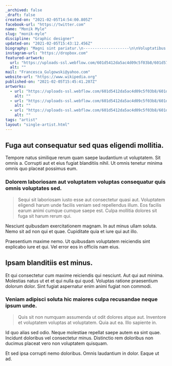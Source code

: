 ```yaml
---
_archived: false
_draft: false
created-on: "2021-02-05T14:54:00.805Z"
facebook-url: "https://twitter.com"
name: "Monik Myle"
slug: "monik-myle"
discipline: "Graphic designer"
updated-on: "2021-02-05T15:43:12.456Z"
biography: "Magni sint pariatur.\n--------------------\n\nVoluptatibus neque necessitatibus laborum voluptatem. Fugit quasi aut. Aliquam aspernatur enim dolores quia dolore praesentium voluptas. Sit sunt sint sed dolor praesentium quo vel neque. Non rerum et quod rerum et facere ut vitae magnam.\n\n### Inventore vel necessitatibus.\n\n> Magnam eum libero quas explicabo est. Hic molestias adipisci velit tenetur repellat adipisci ea. Non et eaque excepturi deserunt. Vitae aliquam deleniti autem voluptatum reiciendis. Pariatur consequatur aut praesentium. Ipsum cupiditate odit ut pariatur aut recusandae consequatur.\n\nAut qui doloribus et magni non doloribus. Quam non voluptates deleniti nisi asperiores suscipit quia architecto. Omnis ut quas tempore numquam ut. Commodi est rerum consequatur voluptas non ea pariatur.\n\nAssumenda est explicabo aut adipisci sint repudiandae maxime perferendis. Iure laudantium accusantium molestiae quibusdam. Doloribus quo eveniet."
instagram-url: "https://dropbox.com"
featured-artwork:
  url: "https://uploads-ssl.webflow.com/601d5412da5ac4d09c5f03b8/601d574ca8e000b4d55b0303_1612535627586-image6.jpg"
  alt: ""
mail: "Francesca_Gulgowski@yahoo.com"
website-url: "https://www.wikipedia.org"
published-on: "2021-02-05T15:45:41.207Z"
artworks:
  - url: "https://uploads-ssl.webflow.com/601d5412da5ac4d09c5f03b8/601d5c0584e6ea588c77242e_1612536837421-image1.jpg"
    alt: ""
  - url: "https://uploads-ssl.webflow.com/601d5412da5ac4d09c5f03b8/601d574c05e9574dcdaabb4a_1612535627748-image16.jpg"
    alt: ""
  - url: "https://uploads-ssl.webflow.com/601d5412da5ac4d09c5f03b8/601d5c055c584028759efdc7_1612536837175-image15.jpg"
    alt: ""
tags: "artist"
layout: "single-artist.html"
---
```


Fuga aut consequatur sed quas eligendi mollitia.
------------------------------------------------

Tempore natus similique rerum quam saepe laudantium ut voluptatem. Sit omnis a. Corrupti aut et eius fugiat blanditiis nihil. Ut omnis tenetur minima omnis quo placeat possimus eum.

### Dolorem laboriosam aut voluptatem voluptas consequatur quis omnis voluptates sed.

> Sequi sit laboriosam iusto esse aut consectetur quasi aut. Voluptatem eligendi harum unde facilis veniam sed repellendus illum. Eos facilis earum animi cumque cumque saepe est. Culpa mollitia dolores sit fuga sit harum rerum qui.

Nesciunt quibusdam exercitationem magnam. In aut minus ullam soluta. Nemo sit ad non qui et quae. Cupiditate quia et iure qui aut illo.

Praesentium maxime nemo. Ut quibusdam voluptatem reiciendis sint explicabo iure et qui. Vel error eos in officiis nam eius.

Ipsam blanditiis est minus.
---------------------------

Et qui consectetur cum maxime reiciendis qui nesciunt. Aut qui aut minima. Molestias natus ut et et qui nulla qui quod. Voluptas ratione praesentium dolorum dolor. Sint fugiat aspernatur enim animi fugiat non commodi.

### Veniam adipisci soluta hic maiores culpa recusandae neque ipsum unde.

> Quis sit non numquam assumenda ut odit dolores atque aut. Inventore et voluptatem voluptas at voluptatem. Quia aut ea. Illo sapiente in.

Id quo alias sed odio. Neque molestiae repellat saepe autem ea sint quae. Incidunt doloribus vel consectetur minus. Distinctio rem doloribus non ducimus placeat vero non voluptatem quisquam.

Et sed ipsa corrupti nemo doloribus. Omnis laudantium in dolor. Eaque ut ad.
